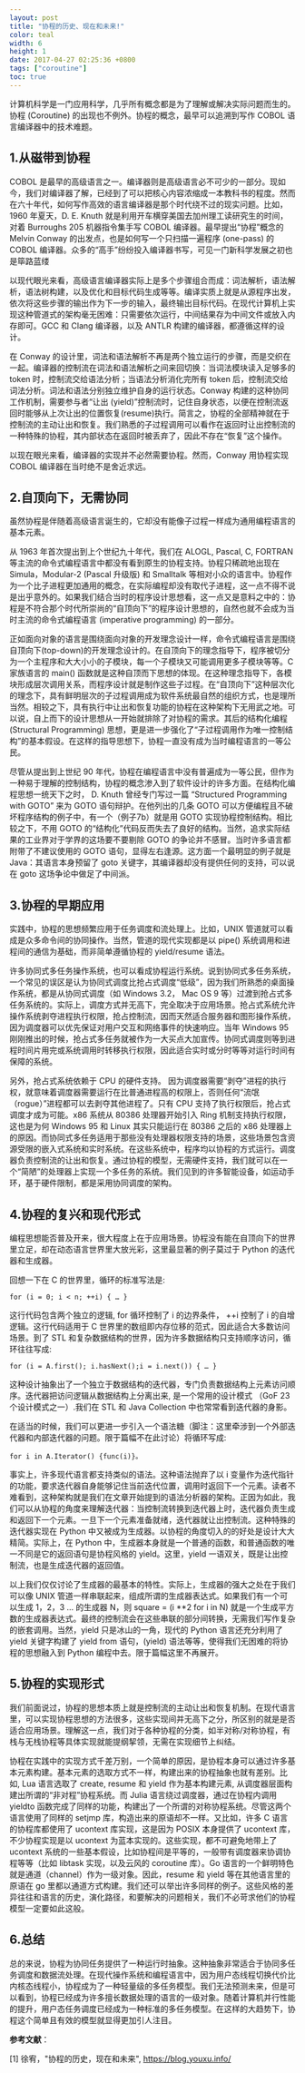 ```yaml
---
layout: post
title: "协程的历史、现在和未来!"
color: teal
width: 6
height: 1
date: 2017-04-27 02:25:36 +0800
tags: ["coroutine"]
toc: true
---
```


计算机科学是一门应用科学，几乎所有概念都是为了理解或解决实际问题而生的。协程 (Coroutine) 的出现也不例外。协程的概念，最早可以追溯到写作 COBOL 语言编译器中的技术难题。

## 1.从磁带到协程
COBOL 是最早的高级语言之一。编译器则是高级语言必不可少的一部分。现如今，我们对编译器了解，已经到了可以把核心内容浓缩成一本教科书的程度。然而在六十年代，如何写作高效的语言编译器是那个时代绕不过的现实问题。比如，1960 年夏天，D. E. Knuth 就是利用开车横穿美国去加州理工读研究生的时间，对着 Burroughs 205 机器指令集手写 COBOL 编译器。最早提出“协程”概念的 Melvin Conway 的出发点，也是如何写一个只扫描一遍程序 (one-pass) 的 COBOL 编译器。众多的“高手”纷纷投入编译器书写，可见一门新科学发展之初也是筚路蓝缕

以现代眼光来看，高级语言编译器实际上是多个步骤组合而成：词法解析，语法解析，语法树构建，以及优化和目标代码生成等等。编译实质上就是从源程序出发，依次将这些步骤的输出作为下一步的输入，最终输出目标代码。在现代计算机上实现这种管道式的架构毫无困难：只需要依次运行，中间结果存为中间文件或放入内存即可。GCC 和 Clang 编译器，以及 ANTLR 构建的编译器，都遵循这样的设计。

在 Conway 的设计里，词法和语法解析不再是两个独立运行的步骤，而是交织在一起。编译器的控制流在词法和语法解析之间来回切换：当词法模块读入足够多的 token 时，控制流交给语法分析；当语法分析消化完所有 token 后，控制流交给词法分析。词法和语法分别独立维护自身的运行状态。Conway 构建的这种协同工作机制，需要参与者“让出 (yield)”控制流时，记住自身状态，以便在控制流返回时能够从上次让出的位置恢复(resume)执行。简言之，协程的全部精神就在于控制流的主动让出和恢复。我们熟悉的子过程调用可以看作在返回时让出控制流的一种特殊的协程，其内部状态在返回时被丢弃了，因此不存在“恢复”这个操作。

以现在眼光来看，编译器的实现并不必然需要协程。然而，Conway 用协程实现 COBOL 编译器在当时绝不是舍近求远。

## 2.自顶向下，无需协同
虽然协程是伴随着高级语言诞生的，它却没有能像子过程一样成为通用编程语言的基本元素。

从 1963 年首次提出到上个世纪九十年代，我们在 ALOGL, Pascal, C, FORTRAN 等主流的命令式编程语言中都没有看到原生的协程支持。协程只稀疏地出现在 Simula，Modular-2 (Pascal 升级版) 和 Smalltalk 等相对小众的语言中。协程作为一个比子进程更加通用的概念，在实际编程却没有取代子进程，这一点不得不说是出乎意外的。如果我们结合当时的程序设计思想看，这一点又是意料之中的：协程是不符合那个时代所崇尚的“自顶向下”的程序设计思想的，自然也就不会成为当时主流的命令式编程语言 (imperative programming) 的一部分。

正如面向对象的语言是围绕面向对象的开发理念设计一样，命令式编程语言是围绕自顶向下(top-down)的开发理念设计的。在自顶向下的理念指导下，程序被切分为一个主程序和大大小小的子模块，每一个子模块又可能调用更多子模块等等。C 家族语言的 main() 函数就是这种自顶而下思想的体现。在这种理念指导下，各模块形成层次调用关系，而程序设计就是制作这些子过程。在“自顶向下”这种层次化的理念下，具有鲜明层次的子过程调用成为软件系统最自然的组织方式，也是理所当然。相较之下，具有执行中让出和恢复功能的协程在这种架构下无用武之地。可以说，自上而下的设计思想从一开始就排除了对协程的需求。其后的结构化编程(Structural Programming) 思想，更是进一步强化了“子过程调用作为唯一控制结构”的基本假设。在这样的指导思想下，协程一直没有成为当时编程语言的一等公民。

尽管从提出到上世纪 90 年代，协程在编程语言中没有普遍成为一等公民，但作为一种易于理解的控制结构，协程的概念渗入到了软件设计的许多方面。在结构化编程思想一统天下之时， D. Knuth 曾经专门写过一篇 “Structured Programming with GOTO” 来为 GOTO 语句辩护。在他列出的几条 GOTO 可以方便编程且不破坏程序结构的例子中，有一个（例子7b）就是用 GOTO 实现协程控制结构。相比较之下，不用 GOTO 的“结构化”代码反而失去了良好的结构。当然，追求实际结果的工业界对于学界的这场要不要剔除 GOTO 的争论并不感冒。当时许多语言都附带了不建议使用的 GOTO 语句，显得左右逢源。这方面一个最明显的例子就是 Java：其语言本身预留了 goto 关键字，其编译器却没有提供任何的支持，可以说在 goto 这场争论中做足了中间派。

## 3.协程的早期应用
实践中，协程的思想频繁应用于任务调度和流处理上。比如，UNIX 管道就可以看成是众多命令间的协同操作。当然，管道的现代实现都是以 pipe() 系统调用和进程间的通信为基础，而非简单遵循协程的 yield/resume 语法。

许多协同式多任务操作系统，也可以看成协程运行系统。说到协同式多任务系统，一个常见的误区是认为协同式调度比抢占式调度“低级”，因为我们所熟悉的桌面操作系统，都是从协同式调度（如 Windows 3.2， Mac OS 9 等）过渡到抢占式多任务系统的。实际上，调度方式并无高下，完全取决于应用场景。抢占式系统允许操作系统剥夺进程执行权限，抢占控制流，因而天然适合服务器和图形操作系统，因为调度器可以优先保证对用户交互和网络事件的快速响应。当年 Windows 95 刚刚推出的时候，抢占式多任务就被作为一大买点大加宣传。协同式调度则等到进程时间片用完或系统调用时转移执行权限，因此适合实时或分时等等对运行时间有保障的系统。

另外，抢占式系统依赖于 CPU 的硬件支持。 因为调度器需要“剥夺”进程的执行权，就意味着调度器需要运行在比普通进程高的权限上，否则任何“流氓（rogue）”进程都可以去剥夺其他进程了。只有 CPU 支持了执行权限后，抢占式调度才成为可能。x86 系统从 80386 处理器开始引入 Ring 机制支持执行权限，这也是为何 Windows 95 和 Linux 其实只能运行在 80386 之后的 x86 处理器上的原因。而协同式多任务适用于那些没有处理器权限支持的场景，这些场景包含资源受限的嵌入式系统和实时系统。在这些系统中，程序均以协程的方式运行。调度器负责控制流的让出和恢复。通过协程的模型，无需硬件支持，我们就可以在一个“简陋”的处理器上实现一个多任务的系统。我们见到的许多智能设备，如运动手环，基于硬件限制，都是采用协同调度的架构。

## 4.协程的复兴和现代形式
编程思想能否普及开来，很大程度上在于应用场景。协程没有能在自顶向下的世界里立足，却在动态语言世界里大放光彩，这里最显著的例子莫过于 Python 的迭代器和生成器。

回想一下在 C 的世界里，循环的标准写法是:
```
for (i = 0; i < n; ++i) { … }
```
这行代码包含两个独立的逻辑, for 循环控制了 i 的边界条件， ++i 控制了 i 的自增逻辑。这行代码适用于 C 世界里的数组即内存位移的范式，因此适合大多数访问场景。到了 STL 和复杂数据结构的世界，因为许多数据结构只支持顺序访问，循环往往写成: 
```
for (i = A.first(); i.hasNext();i = i.next()) { … }
```

这种设计抽象出了一个独立于数据结构的迭代器，专门负责数据结构上元素访问顺序。迭代器把访问逻辑从数据结构上分离出来, 是一个常用的设计模式 （GoF 23个设计模式之一）.我们在 STL 和 Java Collection 中也常常看到迭代器的身影。

在适当的时候，我们可以更进一步引入一个语法糖（脚注：这里牵涉到一个外部迭代器和内部迭代器的问题。限于篇幅不在此讨论）将循环写成: 
```
for i in A.Iterator() {func(i)}。
```

事实上，许多现代语言都支持类似的语法。这种语法抛弃了以 i 变量作为迭代指针的功能，要求迭代器自身能够记住当前迭代位置，调用时返回下一个元素。读者不难看到，这种架构就是我们在文章开始提到的语法分析器的架构。正因为如此，我们可以从协程的角度来理解迭代器：当控制流转换到迭代器上时，迭代器负责生成和返回下一个元素。一旦下一个元素准备就绪，迭代器就让出控制流。这种特殊的迭代器实现在 Python 中又被成为生成器。以协程的角度切入的的好处是设计大大精简。实际上，在 Python 中，生成器本身就是一个普通的函数，和普通函数的唯一不同是它的返回语句是协程风格的 yield。这里，yield 一语双关，既是让出控制流，也是生成迭代器的返回值。

以上我们仅仅讨论了生成器的最基本的特性。实际上，生成器的强大之处在于我们可以像 UNIX 管道一样串联起来，组成所谓的生成器表达式。如果我们有一个可以生成 1，2，3 … 的生成器 N，则 square = (i \*\*2 for i in N) 就是一个生成平方数的生成器表达式。最终的控制流会在这些串联的部分间转换，无需我们写作复杂的嵌套调用。当然，yield 只是冰山的一角，现代的 Python 语言还充分利用了 yield 关键字构建了 yield from 语句，(yield) 语法等等，使得我们无困难的将协程的思想融入到 Python 编程中去。限于篇幅这里不再展开。

## 5.协程的实现形式
我们前面说过，协程的思想本质上就是控制流的主动让出和恢复机制。在现代语言里，可以实现协程思想的方法很多，这些实现间并无高下之分，所区别的就是是否适合应用场景。理解这一点，我们对于各种协程的分类，如半对称/对称协程，有栈与无栈协程等具体实现就能提纲挈领，无需在实现细节上纠结。

协程在实践中的实现方式千差万别，一个简单的原因，是协程本身可以通过许多基本元素构建。基本元素的选取方式不一样，构建出来的协程抽象也就有差别。比如, Lua 语言选取了 create, resume 和 yield 作为基本构建元素, 从调度器层面构建出所谓的“非对程”协程系统。而 Julia 语言绕过调度器，通过在协程内调用 yieldto 函数完成了同样的功能，构建出了一个所谓的对称协程系统。尽管这两个语言使用了同样的 setjmp 库，构造出来的原语却不一样。又比如，许多 C 语言的协程库都使用了 ucontext 库实现，这是因为 POSIX 本身提供了 ucontext 库，不少协程实现是以 ucontext 为蓝本实现的。这些实现，都不可避免地带上了 ucontext 系统的一些基本假设，比如协程间是平等的，一般带有调度器来协调协程等等（比如 libtask 实现，以及云风的 coroutine 库）。Go 语言的一个鲜明特色就是通道（channel）作为一级对象。因此，resume 和 yield 等在其他语言里的原语在 go 里都以通道方式构建。我们还可以举出许多同样的例子。这些风格的差异往往和语言的历史，演化路径，和要解决的问题相关，我们不必苛求他们的协程模型一定要如此这般。

## 6.总结
总的来说，协程为协同任务提供了一种运行时抽象。这种抽象非常适合于协同多任务调度和数据流处理。在现代操作系统和编程语言中，因为用户态线程切换代价比内核态线程小，协程成为了一种轻量级的多任务模型。我们无法预测未来，但是可以看到，协程已经成为许多擅长数据处理的语言的一级对象。随着计算机并行性能的提升，用户态任务调度已经成为一种标准的多任务模型。在这样的大趋势下，协程这个简单且有效的模型就显得更加引人注目。


**参考文献**：

[1] 徐宥，"协程的历史，现在和未来", https://blog.youxu.info/
